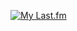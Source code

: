 [![My Last.fm](https://lastfm-recently-played.vercel.app/api?user=chemiclast&count=10&width=1000)](https://www.last.fm/user/chemiclast)

<!--Unsure what else to put here-->
